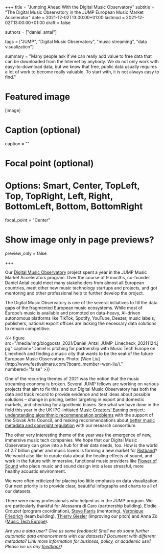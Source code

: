 +++
title = "Jumping Ahead With the Digital Music Observatory"
subtitle = "The Digital Music Observatory in the JUMP European Music Market Accelerator"
date = 2021-12-02T13:00:00+01:00
lastmod = 2021-12-02T13:00:00+01:00
draft = false

authors = ["daniel_antal"]

tags = ["JUMP", "Digital Music Observatory", "music streaming", "data visualization"]

summary = "Many people ask if we can really add value to free data that can be downloaded from the Internet by anybody. We do not only work with easy-to-download data, but we know that free, public data usually requires a lot of work to become really valuable. To start with, it is not always easy to find."

# Featured image
[image]
  # Caption (optional)
  caption = ""

  # Focal point (optional)
  # Options: Smart, Center, TopLeft, Top, TopRight, Left, Right, BottomLeft, Bottom, BottomRight
  focal_point = "Center"

  # Show image only in page previews?
  preview_only = false

+++

Our [Digital Music Observatory](https://music.dataobservatory.eu/) project spent a year in the JUMP Music Market Accelerators program. Over the course of 9 months, co-founder Daniel Antal could meet many stakeholders from almost all European countries, meet other new music technology startups and projects, and got mentoring and other professional help to further develop the project.

The Digital Music Observatory is one of the several initiatives to fill the data gaps of the fragmented European music ecosystems.  While most of Europe’s music is available and promoted on data-heavy, AI-driven autonomous platforms like TikTok, Spotify, YouTube, Deezer, music labels, publishers, national export offices are lacking the necessary data solutions to remain competitive.

<td style="text-align: center;">{{< figure src="/media/img/blogposts_2021/Daniel_Antal_JUMP_Linecheck_20211124.jpg" caption="Daniel is pitching for partnership with Music Tech Europe on Linechech and finding a music city that wants to be the seat of the future European Music Observatory. Photo: [Wen Liu](http://www.festivalmars.com/?board_member=wen-liu/)." numbered="false" >}}</td>

One of the recurring themes of 2021 was the notion that the music streaming economy is broken. Several JUMP fellows are working on various projects that aim to fix this, and our Digital Music Observatory has both the data and track record to provide evidence and test ideas about possible solutions – change in pricing, better targeting in export and domestic markets, and checking for algorithmic biases. See what we have done in the field this year in the UK IPO-initiated [Music Creators' Earning](https://music.dataobservatory.eu/publication/mce_empirical_streaming_2021/) project; [understanding algorithmic recommendation problems](https://music.dataobservatory.eu/publication/listen_local_2020/) 
with the support of the Slovak Arts Council, and making recommendations about [better music metadata and copyright regulation](https://music.dataobservatory.eu/publication/european_visibilitiy_2021/) with our research consortium.

The other very interesting theme of the year was the emergence of new, immersive music tech companies.  We hope that our Digital Music Observatory can grow into a hub for their data needs, too. How is the world of 2.7 billion gamer and music lovers is forming a new market for [Ristband](https://www.ristband.co/)? We would also like to curate data about the healing effects of sound, and work in the future with immersive, functional music providers like [Flower of Sound](http://flowerofsound.machinejockey.net/) who place music and sound design into a less stressful, more healthy acoustic environment.

We were often criticized for placing too little emphasis on data visualization. Our next priority is to provide clear, beautiful infographs and charts to all of our datasets.

There were many professionals who helped us in the JUMP program. We are particularly thankful for Alessanra di Caro (partnership building), Elodie Crouzet (program coordination), [Steve Farris](http://stevefarrismusic.com/) (mentoring), [Veronique Friedrich](https://www.holz-consulting.de/en/veronique_friedrich/) (team building), [Thierry Giesler](https://speakerscoachbrussels.com/index.html) (improving our pitch) and Anna Zò ([Music Tech Europe](https://musictecheurope.org/)).


*Are you a data user? Give us some feedback! Shall we do some further automatic data enhancements with our datasets? Document with different metadata? Link more information for business, policy, or academic use? Please ive us any [feedback](https://reprex.nl/#contact)!*
